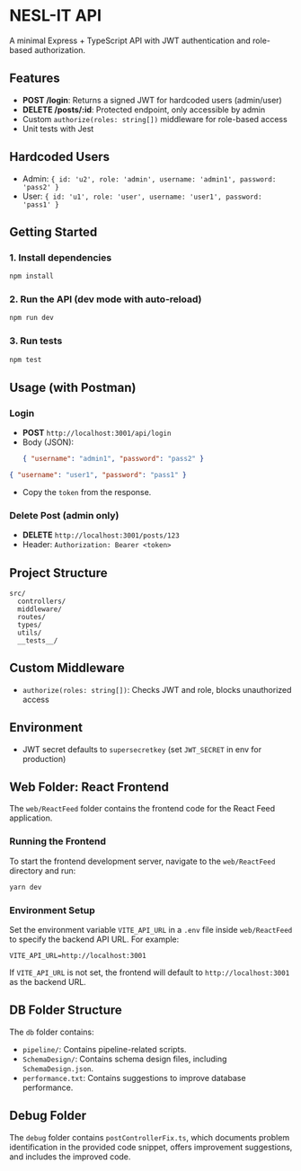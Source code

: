 # NESL-IT API

A minimal Express + TypeScript API with JWT authentication and role-based authorization.

## Features
- **POST /login**: Returns a signed JWT for hardcoded users (admin/user)
- **DELETE /posts/:id**: Protected endpoint, only accessible by admin
- Custom `authorize(roles: string[])` middleware for role-based access
- Unit tests with Jest

## Hardcoded Users
- Admin: `{ id: 'u2', role: 'admin', username: 'admin1', password: 'pass2' }`
- User: `{ id: 'u1', role: 'user', username: 'user1', password: 'pass1' }`

## Getting Started

### 1. Install dependencies
```sh
npm install
```

### 2. Run the API (dev mode with auto-reload)
```sh
npm run dev
```

### 3. Run tests
```sh
npm test
```

## Usage (with Postman)

### Login
- **POST** `http://localhost:3001/api/login`
- Body (JSON):
  ```json
  { "username": "admin1", "password": "pass2" }
  ```
 ```json 
 { "username": "user1", "password": "pass1" }
 ```

- Copy the `token` from the response.

### Delete Post (admin only)
- **DELETE** `http://localhost:3001/posts/123`
- Header: `Authorization: Bearer <token>`

## Project Structure
```
src/
  controllers/
  middleware/
  routes/
  types/
  utils/
  __tests__/
```

## Custom Middleware
- `authorize(roles: string[])`: Checks JWT and role, blocks unauthorized access

## Environment
- JWT secret defaults to `supersecretkey` (set `JWT_SECRET` in env for production)

## Web Folder: React Frontend

The `web/ReactFeed` folder contains the frontend code for the React Feed application.

### Running the Frontend

To start the frontend development server, navigate to the `web/ReactFeed` directory and run:

```bash
yarn dev
```

### Environment Setup

Set the environment variable `VITE_API_URL` in a `.env` file inside `web/ReactFeed` to specify the backend API URL. For example:

```
VITE_API_URL=http://localhost:3001
```

If `VITE_API_URL` is not set, the frontend will default to `http://localhost:3001` as the backend URL.

## DB Folder Structure

The `db` folder contains:
- `pipeline/`: Contains pipeline-related scripts.
- `SchemaDesign/`: Contains schema design files, including `SchemaDesign.json`.
- `performance.txt`: Contains suggestions to improve database performance.

## Debug Folder

The `debug` folder contains `postControllerFix.ts`, which documents problem identification in the provided code snippet, offers improvement suggestions, and includes the improved code.



